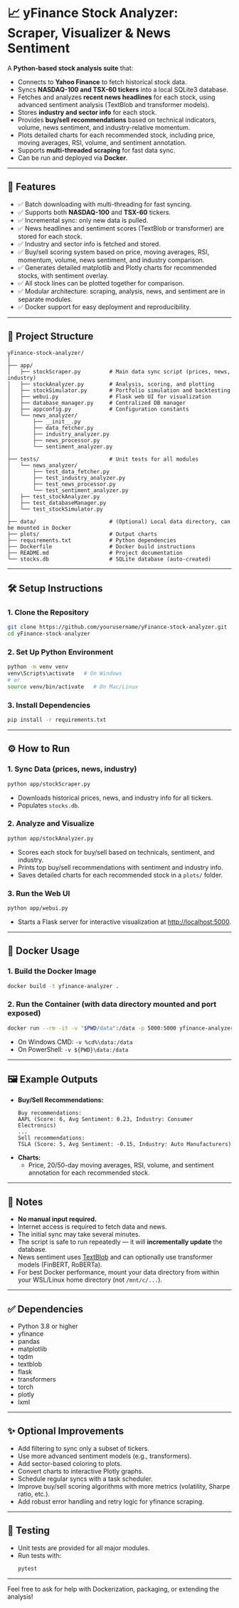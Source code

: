 # 📈 yFinance Stock Analyzer: Scraper, Visualizer & News Sentiment

A **Python-based stock analysis suite** that:
- Connects to **Yahoo Finance** to fetch historical stock data.
- Syncs **NASDAQ-100 and TSX-60 tickers** into a local SQLite3 database.
- Fetches and analyzes **recent news headlines** for each stock, using advanced sentiment analysis (TextBlob and transformer models).
- Stores **industry and sector info** for each stock.
- Provides **buy/sell recommendations** based on technical indicators, volume, news sentiment, and industry-relative momentum.
- Plots detailed charts for each recommended stock, including price, moving averages, RSI, volume, and sentiment annotation.
- Supports **multi-threaded scraping** for fast data sync.
- Can be run and deployed via **Docker**.

---

## 🚀 Features

- ✅ Batch downloading with multi-threading for fast syncing.
- ✅ Supports both **NASDAQ-100** and **TSX-60** tickers.
- ✅ Incremental sync: only new data is pulled.
- ✅ News headlines and sentiment scores (TextBlob or transformer) are stored for each stock.
- ✅ Industry and sector info is fetched and stored.
- ✅ Buy/sell scoring system based on price, moving averages, RSI, momentum, volume, news sentiment, and industry comparison.
- ✅ Generates detailed matplotlib and Plotly charts for recommended stocks, with sentiment overlay.
- ✅ All stock lines can be plotted together for comparison.
- ✅ Modular architecture: scraping, analysis, news, and sentiment are in separate modules.
- ✅ Docker support for easy deployment and reproducibility.

---

## 📂 Project Structure

```text
yFinance-stock-analyzer/
│
├── app/
│   ├── stockScraper.py         # Main data sync script (prices, news, industry)
│   ├── stockAnalyzer.py        # Analysis, scoring, and plotting
│   ├── stockSimulator.py       # Portfolio simulation and backtesting
│   ├── webui.py                # Flask web UI for visualization
│   ├── database_manager.py     # Centralized DB manager
│   ├── appconfig.py            # Configuration constants
│   └── news_analyzer/
│       ├── __init__.py
│       ├── data_fetcher.py
│       ├── industry_analyzer.py
│       ├── news_processor.py
│       └── sentiment_analyzer.py
│
├── tests/                      # Unit tests for all modules
│   └── news_analyzer/
│       ├── test_data_fetcher.py
│       ├── test_industry_analyzer.py
│       ├── test_news_processor.py
│       └── test_sentiment_analyzer.py
│   ├── test_stockAnalyzer.py
│   ├── test_databaseManager.py
│   └── test_stockSimulator.py
│
├── data/                       # (Optional) Local data directory, can be mounted in Docker
├── plots/                      # Output charts
├── requirements.txt            # Python dependencies
├── Dockerfile                  # Docker build instructions
├── README.md                   # Project documentation
└── stocks.db                   # SQLite database (auto-created)
```

---

## 🛠️ Setup Instructions

### 1. Clone the Repository

```bash
git clone https://github.com/yourusername/yFinance-stock-analyzer.git
cd yFinance-stock-analyzer
```

### 2. Set Up Python Environment

```bash
python -m venv venv
venv\Scripts\activate   # On Windows
# or
source venv/bin/activate   # On Mac/Linux
```

### 3. Install Dependencies

```bash
pip install -r requirements.txt
```

---

## ⚙️ How to Run

### 1. Sync Data (prices, news, industry)

```bash
python app/stockScraper.py
```
- Downloads historical prices, news, and industry info for all tickers.
- Populates `stocks.db`.

### 2. Analyze and Visualize

```bash
python app/stockAnalyzer.py
```
- Scores each stock for buy/sell based on technicals, sentiment, and industry.
- Prints top buy/sell recommendations with sentiment and industry info.
- Saves detailed charts for each recommended stock in a `plots/` folder.

### 3. Run the Web UI

```bash
python app/webui.py
```
- Starts a Flask server for interactive visualization at [http://localhost:5000](http://localhost:5000).

---

## 🐳 Docker Usage

### 1. Build the Docker Image

```bash
docker build -t yfinance-analyzer .
```

### 2. Run the Container (with data directory mounted and port exposed)

```bash
docker run --rm -it -v "$PWD/data":/data -p 5000:5000 yfinance-analyzer
```
- On Windows CMD: `-v %cd%\data:/data`
- On PowerShell: `-v ${PWD}\data:/data`

---

## 🖼️ Example Outputs

- **Buy/Sell Recommendations:**  
  ```
  Buy recommendations:
  AAPL (Score: 6, Avg Sentiment: 0.23, Industry: Consumer Electronics)
  ...
  Sell recommendations:
  TSLA (Score: 5, Avg Sentiment: -0.15, Industry: Auto Manufacturers)
  ```
- **Charts:**  
  - Price, 20/50-day moving averages, RSI, volume, and sentiment annotation for each recommended stock.

---

## 📌 Notes

- **No manual input required.**
- Internet access is required to fetch data and news.
- The initial sync may take several minutes.
- The script is safe to run repeatedly — it will **incrementally update** the database.
- News sentiment uses [TextBlob](https://textblob.readthedocs.io/en/dev/) and can optionally use transformer models (FinBERT, RoBERTa).
- For best Docker performance, mount your data directory from within your WSL/Linux home directory (not `/mnt/c/...`).

---

## ✅ Dependencies

- Python 3.8 or higher
- yfinance
- pandas
- matplotlib
- tqdm
- textblob
- flask
- transformers
- torch
- plotly
- lxml

---

## ✨ Optional Improvements

- Add filtering to sync only a subset of tickers.
- Use more advanced sentiment models (e.g., transformers).
- Add sector-based coloring to plots.
- Convert charts to interactive Plotly graphs.
- Schedule regular syncs with a task scheduler.
- Improve buy/sell scoring algorithms with more metrics (volatility, Sharpe ratio, etc.).
- Add robust error handling and retry logic for yfinance scraping.

---

## 🧪 Testing

- Unit tests are provided for all major modules.
- Run tests with:
  ```bash
  pytest
  ```

---

Feel free to ask for help with Dockerization, packaging, or extending the analysis!